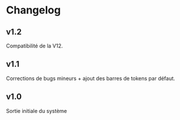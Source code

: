 # Changelog
## v1.2
Compatibilité de la V12.

## v1.1
Corrections de bugs mineurs + ajout des barres de tokens par défaut.

## v1.0
Sortie initiale du système
